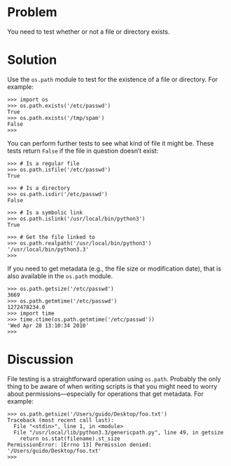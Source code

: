 # Problem

You need to test whether or not a file or directory exists.

# Solution

Use the `os.path` module to test for the existence of a file or directory. For example:

```pycon
>>> import os
>>> os.path.exists('/etc/passwd')
True
>>> os.path.exists('/tmp/spam')
False
>>>
```

You can perform further tests to see what kind of file it might be. These tests return `False` if the file in question doesn’t exist:

```pycon
>>> # Is a regular file
>>> os.path.isfile('/etc/passwd')
True

>>> # Is a directory
>>> os.path.isdir('/etc/passwd')
False

>>> # Is a symbolic link
>>> os.path.islink('/usr/local/bin/python3')
True

>>> # Get the file linked to
>>> os.path.realpath('/usr/local/bin/python3')
'/usr/local/bin/python3.3'
>>>
```

If you need to get metadata (e.g., the file size or modification date), that is also available in the `os.path` module.

```pycon
>>> os.path.getsize('/etc/passwd')
3669
>>> os.path.getmtime('/etc/passwd')
1272478234.0
>>> import time
>>> time.ctime(os.path.getmtime('/etc/passwd'))
'Wed Apr 28 13:10:34 2010'
>>>
```

# Discussion

File testing is a straightforward operation using `os.path`. Probably the only thing to be aware of when writing scripts is that you might need to worry about permissions—​especially for operations that get metadata. For example:

```pycon
>>> os.path.getsize('/Users/guido/Desktop/foo.txt')
Traceback (most recent call last):
  File "<stdin>", line 1, in <module>
  File "/usr/local/lib/python3.3/genericpath.py", line 49, in getsize
    return os.stat(filename).st_size
PermissionError: [Errno 13] Permission denied: '/Users/guido/Desktop/foo.txt'
>>>
```